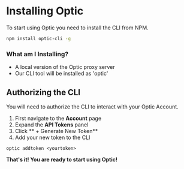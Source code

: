 # Installing Optic
To start using Optic you need to install the CLI from NPM.

```bash
npm install optic-cli -g
``` 

### What am I Installing?
- A local version of the Optic proxy server 
- Our CLI tool will be installed as 'optic'

## Authorizing the CLI
You will need to authorize the CLI to interact with your Optic Account. 

1. First navigate to the **Account** page 
2. Expand the **API Tokens** panel
3. Click ** + Generate New Token**
4. Add your new token to the CLI
```
optic addtoken <yourtoken>
``` 

**That's it! You are ready to start using Optic!**
